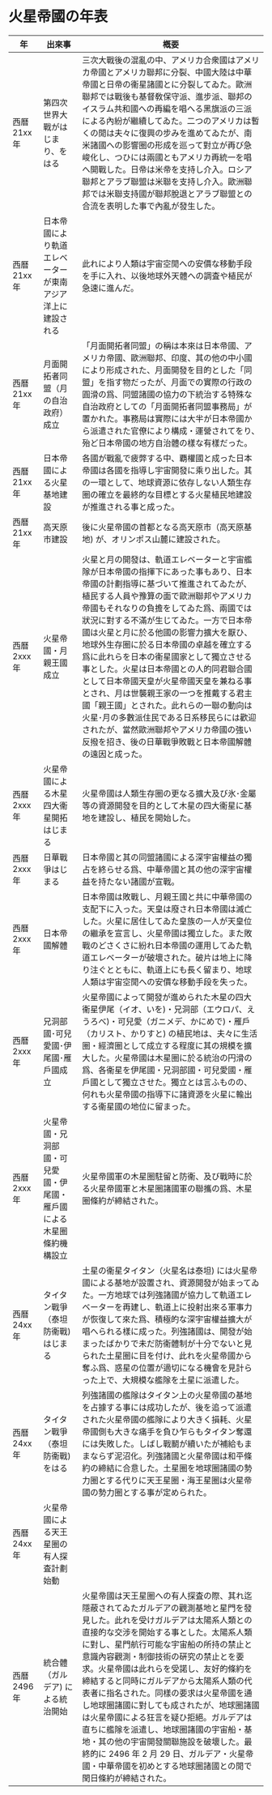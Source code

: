 # 火星帝󠄁國の年表

| 年           | 出來事                                                                   | 槪󠄁要󠄁                                                                                                                                                                                                                                                                                                                                                                                                                                                                                                                                                                                                                                                                                                                                         |
| ------------ | ------------------------------------------------------------------------ | ---------------------------------------------------------------------------------------------------------------------------------------------------------------------------------------------------------------------------------------------------------------------------------------------------------------------------------------------------------------------------------------------------------------------------------------------------------------------------------------------------------------------------------------------------------------------------------------------------------------------------------------------------------------------------------------------------------------------------------------------- |
| 西曆 21xx 年 | 第四次󠄁世界大戰がはじまり、をはる                                        | 三次󠄁大戰後の混亂の中、アメリカ合衆國はアメリカ帝󠄁國とアメリカ聯󠄀邦に分󠄁裂、中國大陸は中華帝󠄁國と日帝󠄁の衞星諸國とに分󠄁裂してゐた。歐洲聯󠄀邦では戰後も基督敎保守派󠄂、進󠄁步派󠄂、聯󠄀邦のイスラム共和國への再󠄀編󠄁を唱へる黑旗派󠄂の三派󠄂による內紛が繼續してゐた。二つのアメリカは暫くの閒󠄁は夫々に復興の步みを進󠄁めてゐたが、南米諸國への影響󠄄圈の形󠄁成を巡󠄁って對立が再󠄀び急󠄁峻化󠄁し、つひには兩國ともアメリカ再󠄀統一を唱へ開戰した。日帝󠄁は米帝󠄁を支持し介入。ロシア聯󠄀邦とアラブ聯󠄀盟󠄁は米聯󠄀を支持し介入。歐洲聯󠄀邦では米聯󠄀支持國が聯󠄀邦脫退󠄁とアラブ聯󠄀盟󠄁との合流を表明󠄁した事で內亂が發生した。                                                                                                                                           |
| 西曆 21xx 年 | 日本帝󠄁國により軌道󠄁エレベーターが東南アジア洋上に建󠄁設される            | 此れにより人類󠄀は宇宙空󠄁閒󠄁への安價な移動手段を手に入れ、以後地球外天體への調󠄁査や植󠄂民が急󠄁速󠄁に進󠄁んだ。                                                                                                                                                                                                                                                                                                                                                                                                                                                                                                                                                                                                                                     |
| 西曆 21xx 年 | 月󠄁面開拓者󠄁同盟󠄁（月󠄁の自治政府）成立                                   | 「月󠄁面開拓者󠄁同盟󠄁」の稱󠄁は本來は日本帝󠄁國、アメリカ帝󠄁國、歐洲聯󠄀邦、印度、其の他の中小國により形󠄁成された、月󠄁面開發を目的󠄁とした「同盟󠄁」を指す物だったが、月󠄁面での實際の行政の圓滑の爲、同盟󠄁諸國の協力の下統治する特殊な自治政府としての「月󠄁面開拓者󠄁同盟󠄁事務局」が置󠄁かれた。事務局は實際には大半󠄁が日本帝󠄁國から派󠄂遣された官僚により構󠄁成・運󠄁營されてをり、殆ど日本帝󠄁國の地方自治體の樣な有樣だった。                                                                                                                                                                                                                                                                                                                            |
| 西曆 21xx 年 | 日本帝󠄁國による火星基地建󠄁設                                             | 各國が戰亂で疲弊する中、覇權國と成った日本帝󠄁國は各國を指導󠄁し宇宙開發に乘り出した。其の一環󠄁として、地球資源に依存しない人類󠄀生存圈の確立を最󠄁終󠄁的󠄁な目標とする火星植󠄂民地建󠄁設が推進󠄁される事と成った。                                                                                                                                                                                                                                                                                                                                                                                                                                                                                                                                     |
| 西曆 21xx 年 | 高天原市建󠄁設                                                            | 後に火星帝󠄁國の首都󠄀となる高天原市（高天原基地) が、オリンポス山麓に建󠄁設された。                                                                                                                                                                                                                                                                                                                                                                                                                                                                                                                                                                                                                                                              |
| 西曆 2xxx 年 | 火星帝󠄁國・月󠄁親王國成立                                                 | 火星と月󠄁の開發は、軌道󠄁エレベーターと宇宙艦隊󠄁が日本帝󠄁國の指揮下にあった事もあり、日本帝󠄁國の計劃指導󠄁に基づいて推進󠄁されてゐたが、植󠄂民する人員や豫算の面で歐洲聯󠄀邦やアメリカ帝󠄁國もそれなりの負擔をしてゐた爲、兩國では狀況に對する不滿が生じてゐた。一方で日本帝󠄁國は火星と月󠄁に於る他國の影響󠄄力擴大を厭ひ、地球外生存圈に於る日本帝󠄁國の卓越を確立する爲に此れらを日本の衞星國家として獨立させる事とした。火星は日本帝󠄁國との人的󠄁同君聯󠄀合國として日本帝󠄁國天皇が火星帝󠄁國天皇を兼ねる事とされ、月󠄁は世襲親王家の一つを推戴する君主󠄁國「親王國」とされた。此れらの一聯󠄀の動向は火星･月󠄁の多數派󠄂住󠄁民である日系移民らには歡迎されたが、當然歐洲聯󠄀邦やアメリカ帝󠄁國の強い反撥を招き、後の日華戰爭敗戰と日本帝󠄁國解體の遠󠄁因と成った。 |
| 西曆 2xxx 年 | 火星帝󠄁國による木星四大衞星開拓はじまる                                  | 火星帝󠄁國は人類󠄀生存圈の更󠄁なる擴大及󠄁び氷･金屬等の資源開發を目的󠄁として木星の四大衞星に基地を建󠄁設し、植󠄂民を開始した。                                                                                                                                                                                                                                                                                                                                                                                                                                                                                                                                                                                                                       |
| 西曆 2xxx 年 | 日華戰爭はじまる                                                         | 日本帝󠄁國と其の同盟󠄁諸國による深宇宙權益の獨占を終󠄁らせる爲、中華帝󠄁國と其の他の深宇宙權益を持たない諸國が宣戰。                                                                                                                                                                                                                                                                                                                                                                                                                                                                                                                                                                                                                               |
| 西曆 2xxx 年 | 日本帝󠄁國解體                                                            | 日本帝󠄁國は敗戰し、月󠄁親王國と共に中華帝󠄁國の支配󠄀下に入った。天皇は廢され日本帝󠄁國は滅亡󠄁した。火星に居住󠄁してゐた皇族の一人が天皇位の繼承を宣言し、火星帝󠄁國は獨立した。また敗戰のどさくさに紛れ日本帝󠄁國の運󠄁用してゐた軌道󠄁エレベーターが破壞された。破片は地上に降り注󠄁ぐとともに、軌道󠄁上にも長く留まり、地球人類󠄀は宇宙空󠄁閒󠄁への安價な移動手段を失った。                                                                                                                                                                                                                                                                                                                                                                               |
| 西曆 2xxx 年 | 兄洞部國･可兒愛國･伊尾國･雁戶國成立                                      | 火星帝󠄁國によって開發が進󠄁められた木星の四大衞星伊尾（イオ、いを)・兄洞部（エウロパ、えうろべ)・可兒愛（ガニメデ、かにめで)・雁戶（カリスト、かりすと) の植󠄂民地は、夫々に生活圈・經濟圈として成立する程󠄁度に其の規模を擴大した。火星帝󠄁國は木星圈に於る統治の円滑の爲、各衞星を伊尾國・兄洞部國・可兒愛國・雁戶國として獨立させた。獨立とは言ふものの、何れも火星帝󠄁國の指導󠄁下に諸󠄀資源を火星に輸󠄁出する衞星國の地位に留まった。                                                                                                                                                                                                                                                                                                             |
| 西曆 2xxx 年 | 火星帝󠄁國・兄洞部國・可兒愛國・伊尾國・雁戶國による木星圈條約󠄁機󠄁構󠄁設立 | 火星帝󠄁國軍の木星圈駐留と防衞、及󠄁び戰時に於る火星帝󠄁國軍と木星圈諸󠄀國軍の聯󠄀攜の爲、木星圈條約󠄁が締結された。                                                                                                                                                                                                                                                                                                                                                                                                                                                                                                                                                                                                                                 |
| 西曆 24xx 年 | タイタン戰爭（泰坦防衞戰) はじまる                                       | 土星の衞星タイタン（火星名は泰坦) には火星帝󠄁國による基地が設置󠄁され、資源開發が始まってゐた。一方地球では列強諸國が協力して軌道󠄁エレベーターを再󠄀建󠄁し、軌道󠄁上に投射出來る軍事力が恢復して來た爲、積極的󠄁な深宇宙權益擴大が唱へられる樣に成った。列強諸國は、開發が始まったばかりで未だ防衞體制が十分󠄁でないと見られた土星圈に目を付け、此れを火星帝󠄁國から奪ふ爲、惑星の位置󠄁が適󠄁切になる機󠄁會を見計らった上で、大規模な艦隊󠄁を土星に派󠄂遣した。                                                                                                                                                                                                                                                                                           |
| 西曆 24xx 年 | タイタン戰爭（泰坦防衞戰) をはる                                         | 列強諸國の艦隊󠄁はタイタン上の火星帝󠄁國の基地を占據する事には成功したが、後を追󠄁って派󠄂遣された火星帝󠄁國の艦隊󠄁により大きく損耗、火星帝󠄁國側も大きな痛手を負ひ乍らもタイタン奪還󠄁には失敗した。しばし戰鬭󠄀が續いたが補給もままならず泥沼化󠄁。列強諸國と火星帝󠄁國は和平󠄁條約󠄁の締結に合意󠄁した。土星圈を地球圈諸國の勢力圈とする代りに天王星圈・海󠄀王星圈は火星帝󠄁國の勢力圈とする事が定められた。                                                                                                                                                                                                                                                                                                                                               |
| 西曆 24xx 年 | 火星帝󠄁國による天王星圈の有人探査計劃始動                                |                                                                                                                                                                                                                                                                                                                                                                                                                                                                                                                                                                                                                                                                                                                                                |
| 西曆 2496 年 | 統合體（ガルデア) による統治開始                                         | 火星帝󠄁國は天王星圈への有人探査の際、其れ迄󠄁隱蔽されてゐたガルデアの觀測基地と星門を發見した。此れを受󠄁けガルデアは太陽系人類󠄀との直󠄁接的󠄁な交󠄁涉を開始する事とした。太陽系人類󠄀に對し、星門航行可能な宇宙船の所󠄁持の禁止と意󠄁識內容觀測・制御技術󠄁の硏究の禁止とを要󠄁求。火星帝󠄁國は此れらを受󠄁諾し、友好的󠄁條約󠄁を締結すると同時にガルデアから太陽系人類󠄀の代表者󠄁に指名された。同樣の要󠄁求は火星帝󠄁國を通󠄁し地球圈諸󠄀國に對しても成されたが、地球圈諸󠄀國は火星帝󠄁國による狂言を疑ひ拒絕。ガルデアは直󠄁ちに艦隊󠄁を派󠄂遣し、地球圈諸󠄀國の宇宙船・基地・其の他の宇宙開發關聯󠄀施設を破壞した。最󠄁終󠄁的󠄁に 2496 年 2 月󠄁 29 日、ガルデア・火星帝󠄁國・中華帝󠄁國を初めとする地球圈諸國との閒󠄁で閏日條約󠄁が締結された。                             |
